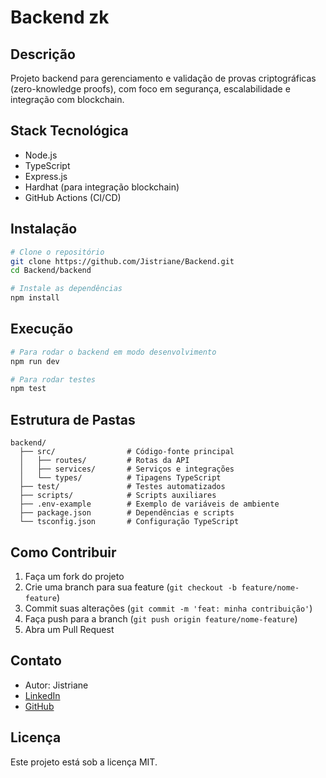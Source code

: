 # Backend zk

## Descrição
Projeto backend para gerenciamento e validação de provas criptográficas (zero-knowledge proofs), com foco em segurança, escalabilidade e integração com blockchain.

## Stack Tecnológica
- Node.js
- TypeScript
- Express.js
- Hardhat (para integração blockchain)
- GitHub Actions (CI/CD)

## Instalação
```bash
# Clone o repositório
git clone https://github.com/Jistriane/Backend.git
cd Backend/backend

# Instale as dependências
npm install
```

## Execução
```bash
# Para rodar o backend em modo desenvolvimento
npm run dev

# Para rodar testes
npm test
```

## Estrutura de Pastas
```
backend/
  ├── src/                # Código-fonte principal
  │   ├── routes/         # Rotas da API
  │   ├── services/       # Serviços e integrações
  │   └── types/          # Tipagens TypeScript
  ├── test/               # Testes automatizados
  ├── scripts/            # Scripts auxiliares
  ├── .env-example        # Exemplo de variáveis de ambiente
  ├── package.json        # Dependências e scripts
  └── tsconfig.json       # Configuração TypeScript
```

## Como Contribuir
1. Faça um fork do projeto
2. Crie uma branch para sua feature (`git checkout -b feature/nome-feature`)
3. Commit suas alterações (`git commit -m 'feat: minha contribuição'`)
4. Faça push para a branch (`git push origin feature/nome-feature`)
5. Abra um Pull Request

## Contato
- Autor: Jistriane
- [LinkedIn](https://www.linkedin.com/in/seu-perfil)
- [GitHub](https://github.com/Jistriane)

## Licença
Este projeto está sob a licença MIT. 